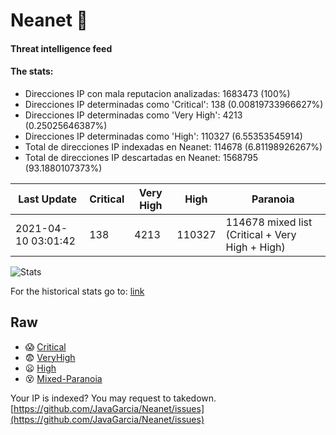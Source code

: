 # Neanet :hocho:
#### Threat intelligence feed
#### The stats:

- Direcciones IP con mala reputacion analizadas: 1683473 (100%)
- Direcciones IP determinadas como 'Critical':  138 (0.00819733966627%)
- Direcciones IP determinadas como 'Very High':  4213 (0.25025646387%)
- Direcciones IP determinadas como 'High':  110327 (6.55353545914)
- Total de direcciones IP indexadas en Neanet:  114678 (6.81198926267%)
- Total de direcciones IP descartadas en Neanet:  1568795 (93.1880107373%)

| Last Update | Critical | Very High | High | Paranoia |
| --- | --- | --- | --- | --- |
| 2021-04-10 03:01:42 | 138 | 4213 | 110327 | 114678 mixed list (Critical + Very High + High)|

![Stats](https://docs.google.com/spreadsheets/d/e/2PACX-1vSnaNMIXVabIpDJjufMlzH7poXnshF3mgd8Is1g9ytUEzVsP5my4Trn8f-xkoLLQ38xpL3HtmUexLo6/pubchart?oid=501124687&format=image)

For the historical stats go to: [link](/stats.csv)
## Raw
- :scream: [Critical](https://raw.githubusercontent.com/JavaGarcia/Neanet/master/blacklists/neanet_critical.txt)
- :fearful: [VeryHigh](https://raw.githubusercontent.com/JavaGarcia/Neanet/master/blacklists/neanet_veryHigh.txtt)
- :frowning: [High](https://raw.githubusercontent.com/JavaGarcia/Neanet/master/blacklists/neanet_high.txt)
- :dizzy_face: [Mixed-Paranoia](https://raw.githubusercontent.com/JavaGarcia/Neanet/master/blacklists/neanet_all.txt)


Your IP is indexed? You may request to takedown. [https://github.com/JavaGarcia/Neanet/issues](https://github.com/JavaGarcia/Neanet/issues)









































































































































































































































































































































































































































































































































































































































































































































































































































































































































































































































































































































































































































































































































































































































































































































































































































































































































































































































































































































































































































































































































































































































































































































































































































































































































































































































































































































































































































































































































































































































































































































































































































































































































































































































































































































































































































































































































































































































































































































































































































































































































































































































































































































































































































































































































































































































































































































































































































































































































































































































































































































































































































































































































































































































































































































































































































































































